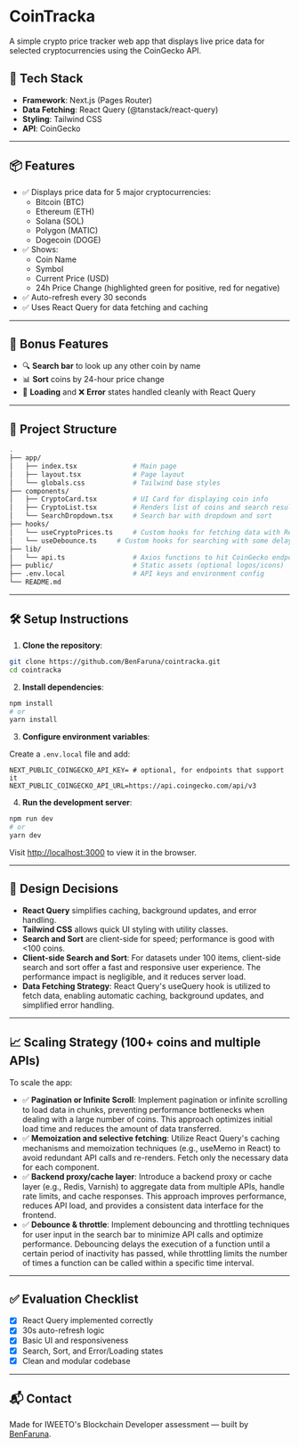 # CoinTracka

A simple crypto price tracker web app that displays live price data for selected cryptocurrencies using the CoinGecko API.

## 🚀 Tech Stack

- **Framework**: Next.js (Pages Router)
- **Data Fetching**: React Query (@tanstack/react-query)
- **Styling**: Tailwind CSS
- **API**: CoinGecko

---

## 📦 Features

- ✅ Displays price data for 5 major cryptocurrencies:
  - Bitcoin (BTC)
  - Ethereum (ETH)
  - Solana (SOL)
  - Polygon (MATIC)
  - Dogecoin (DOGE)
- ✅ Shows:
  - Coin Name
  - Symbol
  - Current Price (USD)
  - 24h Price Change (highlighted green for positive, red for negative)
- ✅ Auto-refresh every 30 seconds
- ✅ Uses React Query for data fetching and caching

---

## 🎁 Bonus Features

- 🔍 **Search bar** to look up any other coin by name
- 📊 **Sort** coins by 24-hour price change
- 📶 **Loading** and ❌ **Error** states handled cleanly with React Query

---

## 📁 Project Structure

```bash
.
├── app/
│   ├── index.tsx              # Main page
│   ├── layout.tsx             # Page layout
│   └── globals.css            # Tailwind base styles
├── components/
│   ├── CryptoCard.tsx         # UI Card for displaying coin info
│   ├── CryptoList.tsx         # Renders list of coins and search results
│   └── SearchDropdown.tsx     # Search bar with dropdown and sort
├── hooks/
│   └── useCryptoPrices.ts     # Custom hooks for fetching data with React Query
│   └── useDebounce.ts     # Custom hooks for searching with some delays when typing
├── lib/
│   └── api.ts                 # Axios functions to hit CoinGecko endpoints
├── public/                    # Static assets (optional logos/icons)
├── .env.local                 # API keys and environment config
└── README.md
````

---

## 🛠️ Setup Instructions

1. **Clone the repository**:

```bash
git clone https://github.com/BenFaruna/cointracka.git
cd cointracka
```

2. **Install dependencies**:

```bash
npm install
# or
yarn install
```

3. **Configure environment variables**:

Create a `.env.local` file and add:

```env
NEXT_PUBLIC_COINGECKO_API_KEY= # optional, for endpoints that support it
NEXT_PUBLIC_COINGECKO_API_URL=https://api.coingecko.com/api/v3
```

4. **Run the development server**:

```bash
npm run dev
# or
yarn dev
```

Visit [http://localhost:3000](http://localhost:3000) to view it in the browser.

---

## 🧠 Design Decisions

* **React Query** simplifies caching, background updates, and error handling.
* **Tailwind CSS** allows quick UI styling with utility classes.
* **Search and Sort** are client-side for speed; performance is good with <100 coins.
* **Client-side Search and Sort**: For datasets under 100 items, client-side search and sort offer a fast and responsive user experience. The performance impact is negligible, and it reduces server load.
* **Data Fetching Strategy**: React Query's useQuery hook is utilized to fetch data, enabling automatic caching, background updates, and simplified error handling.
---

## 📈 Scaling Strategy (100+ coins and multiple APIs)

To scale the app:

* ✅ **Pagination or Infinite Scroll**: Implement pagination or infinite scrolling to load data in chunks, preventing performance bottlenecks when dealing with a large number of coins. This approach optimizes initial load time and reduces the amount of data transferred.
* ✅ **Memoization and selective fetching**: Utilize React Query's caching mechanisms and memoization techniques (e.g., useMemo in React) to avoid redundant API calls and re-renders. Fetch only the necessary data for each component.
* ✅ **Backend proxy/cache layer**: Introduce a backend proxy or cache layer (e.g., Redis, Varnish) to aggregate data from multiple APIs, handle rate limits, and cache responses. This approach improves performance, reduces API load, and provides a consistent data interface for the frontend.
* ✅ **Debounce & throttle**: Implement debouncing and throttling techniques for user input in the search bar to minimize API calls and optimize performance. Debouncing delays the execution of a function until a certain period of inactivity has passed, while throttling limits the number of times a function can be called within a specific time interval.
---

## ✅ Evaluation Checklist

* [x] React Query implemented correctly
* [x] 30s auto-refresh logic
* [x] Basic UI and responsiveness
* [x] Search, Sort, and Error/Loading states
* [x] Clean and modular codebase

---

## 📬 Contact

Made for IWEETO's Blockchain Developer assessment — built by [BenFaruna](https://github.com/BenFaruna).
```
